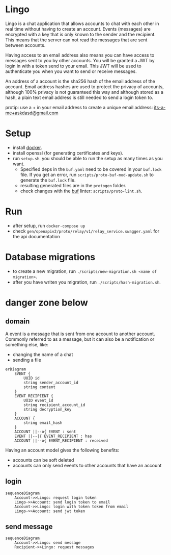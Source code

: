 # Lingo
Lingo is a chat application that allows accounts to chat with each other in real time without having to create an account. Events (messages) are encrypted with a key that is only known to the sender and the recipient. This means that the server can not read the messages that are sent between accounts.

Having access to an email address also means you can have access to messages sent to you by other accounts. 
You will be granted a JWT by login in with a token send to your email. 
This JWT will be used to authenticate you when you want to send or receive messages.

An address of a account is the sha256 hash of the email address of the account. Email address hashes are used to protect the privacy of accounts, although 100% privacy is not guaranteed this way and although stored as a hash, a plain text email address is still needed to send a login token to.

protip: use a + in your email address to create a unique email address: its-a-me+askdasd@gmail.com

# Setup
- install [docker](https://docs.docker.com/get-docker/).
- install openssl (for generating certificates and keys).
- run `setup.sh`. you should be able to run the setup as many times as you want.
  - Specified deps in the `buf.yaml` need to be covered in your `buf.lock` file. If you get an error, run `scripts/proto-buf-mod-update.sh` to generate the `buf.lock` file.
  - resulting generated files are in the `protogen` folder.
  - check changes with the [buf](https://buf.build/) linter: `scripts/proto-lint.sh`.

# Run
- after setup, run `docker-compose up`
- check `gen/openapiv2/proto/relay/v1/relay_service.swagger.yaml` for the api documentation

# Database migrations
- to create a new migration, run `./scripts/new-migration.sh <name of migration>`.
- after you have writen you migration, run `./scripts/hash-migration.sh`.

# danger zone below

## domain

A event is a message that is sent from one account to another account. Commonly referred to as a message, but it can also be a notification or something else, like:
- changing the name of a chat
- sending a file

```mermaid
erDiagram
    EVENT {
        UUID id
        string sender_account_id
        string content
    }
    EVENT_RECIPIENT {
        UUID event_id
        string recipient_account_id
        string decryption_key
    }
    ACCOUNT {
        string email_hash
    }
    ACCOUNT ||--o{ EVENT : sent
    EVENT ||--|{ EVENT_RECIPIENT : has
    ACCOUNT ||--o{ EVENT_RECIPIENT : received
```

Having an account model gives the following benefits:
- accounts can be soft deleted
- accounts can only send events to other accounts that have an account


## login
```mermaid
sequenceDiagram
    Account->>Lingo: request login token
    Lingo->>Account: send login token to email
    Account->>Lingo: login with token token from email
    Lingo->>Account: send jwt token
```

## send message
```mermaid
sequenceDiagram
    Account->>Lingo: send message
    Recipient->>Lingo: request messages
```
